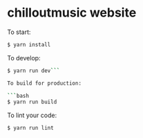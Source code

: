 # chilloutmusic website

To start:

```bash
$ yarn install
```

To develop:

```bash
$ yarn run dev```

To build for production:

```bash
$ yarn run build
```

To lint your code:

```bash
$ yarn run lint
```
